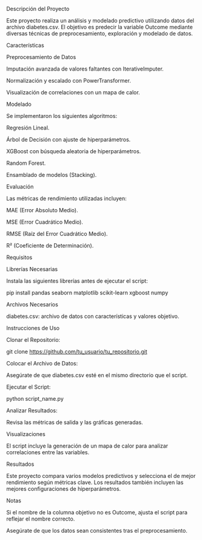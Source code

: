 Descripción del Proyecto

Este proyecto realiza un análisis y modelado predictivo utilizando datos del archivo diabetes.csv.
El objetivo es predecir la variable Outcome mediante diversas técnicas de preprocesamiento, exploración y modelado de datos.

Características

Preprocesamiento de Datos

Imputación avanzada de valores faltantes con IterativeImputer.

Normalización y escalado con PowerTransformer.

Visualización de correlaciones con un mapa de calor.

Modelado

Se implementaron los siguientes algoritmos:

Regresión Lineal.

Árbol de Decisión con ajuste de hiperparámetros.

XGBoost con búsqueda aleatoria de hiperparámetros.

Random Forest.

Ensamblado de modelos (Stacking).

Evaluación

Las métricas de rendimiento utilizadas incluyen:

MAE (Error Absoluto Medio).

MSE (Error Cuadrático Medio).

RMSE (Raíz del Error Cuadrático Medio).

R² (Coeficiente de Determinación).

Requisitos

Librerías Necesarias

Instala las siguientes librerías antes de ejecutar el script:

pip install pandas seaborn matplotlib scikit-learn xgboost numpy

Archivos Necesarios

diabetes.csv: archivo de datos con características y valores objetivo.

Instrucciones de Uso

Clonar el Repositorio:

git clone https://github.com/tu_usuario/tu_repositorio.git

Colocar el Archivo de Datos:

Asegúrate de que diabetes.csv esté en el mismo directorio que el script.

Ejecutar el Script:

python script_name.py

Analizar Resultados:

Revisa las métricas de salida y las gráficas generadas.

Visualizaciones

El script incluye la generación de un mapa de calor para analizar correlaciones entre las variables.

Resultados

Este proyecto compara varios modelos predictivos y selecciona el de mejor rendimiento según métricas clave.
Los resultados también incluyen las mejores configuraciones de hiperparámetros.

Notas

Si el nombre de la columna objetivo no es Outcome, ajusta el script para reflejar el nombre correcto.

Asegúrate de que los datos sean consistentes tras el preprocesamiento.


